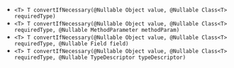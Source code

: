 
- `<T> T convertIfNecessary(@Nullable Object value, @Nullable Class<T> requiredType)`
- `<T> T convertIfNecessary(@Nullable Object value, @Nullable Class<T> requiredType, @Nullable MethodParameter methodParam)`
- `<T> T convertIfNecessary(@Nullable Object value, @Nullable Class<T> requiredType, @Nullable Field field)`
- `<T> T convertIfNecessary(@Nullable Object value, @Nullable Class<T> requiredType, @Nullable TypeDescriptor typeDescriptor)`